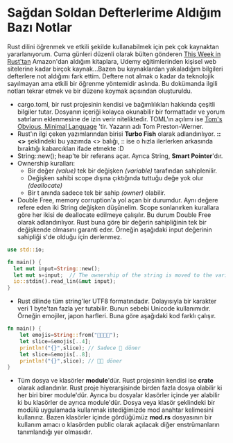 # Sağdan Soldan Defterlerime Aldığım Bazı Notlar

Rust dilini öğrenmek ve etkili şekilde kullanabilmek için pek çok kaynaktan yararlanıyorum. Cuma günleri düzenli olarak bülten gönderen [This Week in Rust'tan](https://this-week-in-rust.org/) Amazon'dan aldığım kitaplara, Udemy eğitimlerinden kişisel web sitelerine kadar birçok kaynak...Bazen bu kaynaklardan yakaladığım bilgileri defterlere not aldığımı fark ettim. Deftere not almak o kadar da teknolojik sayılmayan ama etkili bir öğrenme yöntemidir aslında. Bu dokümanda ilgili notları tekrar etmek ve bir düzene koymak açısından oluşturuldu.

- cargo.toml, bir rust projesinin kendisi ve bağımlılıkları hakkında çeşitli bilgiler tutar. Dosyanın içeriği kolayca okunabilir bir formattadır ve yorum satırların eklenmesine de izin verir niteliktedir. TOML'ın açılımı ise [Tom's Obvious, Minimal Language](https://en.wikipedia.org/wiki/TOML) 'tir. Yazarın adı Tom Preston-Werner.
- Rust'ın ilgi çeken yazımlarından birisi **Turbo Fish** olarak adlandırılıyor. **::<>** şeklindeki bu yazımda <> balığı, :: ise o hızla ilerlerken arkasında bıraktığı kabarcıkları ifade etmekte :D
- String::new(); heap'te bir referans açar. Ayrıca String, **Smart Pointer**'dır.
- Ownership kuralları:
  - Bir değer *(value)* tek bir değişken *(variable)* tarafından sahiplenilir.
  - Değişken sahibi scope dışına çıktığında tuttuğu değe yok olur *(deallocate)*
  - Bir t anında sadece tek bir sahip *(owner)* olabilir.
- Double Free, memory corruption'a yol açan bir durumdur. Aynı değere refere eden iki String değişken düşünelim. Scope sonlanırken kurallara göre her ikisi de deallocate edilmeye çalışılır. Bu durum Double Free olarak adlandırılıyor. Rust buna göre bir değerin sahipliğinin tek bir değişkende olmasını garanti eder. Örneğin aşağıdaki input değerinin sahipliği s'de olduğu için derlenmez.

```rust
use std::io;

fn main() {
  let mut input=String::new();
  let mut s=input;  // The ownership of the string is moved to the variable s
  io::stdin().read_lin(&mut input);
}
  ```
- Rust dilinde tüm string'ler UTF8 formatındadır. Dolayısıyla bir karakter veri 1 byte'tan fazla yer tutabilir. Bunun sebebi Unicode kullanımıdır. Örneğin emojiler, japon harfleri. Buna göre aşağıdaki kod farklı çalışır.

```rust
fn main() {
    let emojis=String::from("🍔🍟🍨🍯");
    let slice=&emojis[..4];
    println!("{}",slice); // Sadece 🍔 döner
    let slice=&emojis[..8];
    println!("{}",slice); // 🍔🍟 döner
}
```

- Tüm dosya ve klasörler **module**'dür. Rust projesinin kendisi ise **crate** olarak adlandırılır. Rust proje hiyerarşisinde birden fazla dosya olabilir ki her biri birer module'dür. Ayrıca bu dosyalar klasörler içinde yer alabilir ki bu klasörler de ayrıca module'dür. Dosya veya klasör şeklindeki bir modülü uygulamada kullanmak istediğimizde mod anahtar kelimesini kullanırız. Bazen klasörler içinde gördüğümüz **mod.rs** dosyasının bir kullanım amacı o klasörden public olarak açılacak diğer enstrümanların tanımlandığı yer olmasıdır.
  
